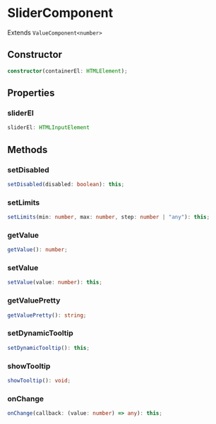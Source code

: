 # SliderComponent

Extends `ValueComponent<number>`

## Constructor

```ts
constructor(containerEl: HTMLElement);
```

## Properties

### sliderEl

```ts
sliderEl: HTMLInputElement
```

## Methods

### setDisabled

```ts
setDisabled(disabled: boolean): this;
```

### setLimits

```ts
setLimits(min: number, max: number, step: number | "any"): this;
```

### getValue

```ts
getValue(): number;
```

### setValue

```ts
setValue(value: number): this;
```

### getValuePretty

```ts
getValuePretty(): string;
```

### setDynamicTooltip

```ts
setDynamicTooltip(): this;
```

### showTooltip

```ts
showTooltip(): void;
```

### onChange

```ts
onChange(callback: (value: number) => any): this;
```
